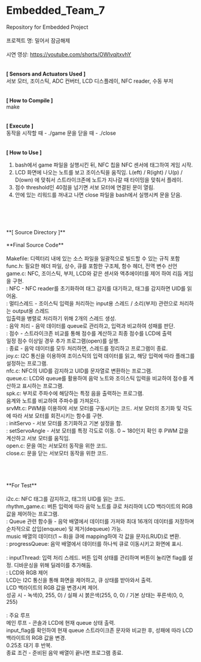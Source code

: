 # Embedded_Team_7
Repository for Embedded Project
<br>
<br>
프로젝트 명: 밀어서 잠금해제
<br>
<br>
시연 영상: https://youtube.com/shorts/OWIvqjtxvhY
<br>
<br>
<br>
**[ Sensors and Actuators Used ]** <br>
서보 모터, 조이스틱, ADC 컨버터, LCD 디스플레이, NFC reader, 수동 부저
<br>
<br>
<br>
**[ How to Compile ]** <br>
make
<br>
<br>
<br>
**[ Execute ]** <br>
동작을 시작할 때 - ./game
문을 닫을 때 - ./close
<br>
<br>
<br>
**[ How to Use ]** <br>
1. bash에서 game 파일을 실행시킨 뒤, NFC 칩을 NFC 센서에 태그하여 게임 시작.
2. LCD 화면에 나오는 노트를 보고 조이스틱을 움직임.
   L(eft) / R(ight) / U(p) / D(own) 에 맞춰서 스트라이크존에 노트가 지나갈 때 타이밍을 맞춰서 플레이.
3. 점수 threshold인 40점을 넘기면 서보 모터에 연결된 문이 열림.
4. 안에 있는 리워드를 꺼내고 나면 close 파일을 bash에서 실행시켜 문을 닫음.
<br>
<br>
<br>
<br> 
**[ Source Directory ]** 
<br>
<br>
**Final Source Code**
<br>
<br>
Makefile: 디렉터리 내에 있는 소스 파일을 일괄적으로 빌드할 수 있는 규칙 포함
<br>
func.h: 필요한 헤더 파일, 상수, 큐를 포함한 구조체, 함수 헤더, 전역 변수 선언
<br>
game.c: NFC, 조이스틱, 부저, LCD와 같은 센서와 액추에이터를 제어 하여 리듬 게임을 구현.<br>
  : NFC - NFC reader를 초기화하여 태그 감지를 대기하고, 태그를 감지하면 UID를 읽어옴.<br>
  : 멀티스레드 - 조이스틱 입력을 처리하는 input용 스레드 / 소리(부저) 관련으로 처리하는 output용 스레드<br>
                 입출력을 병렬로 처리하기 위해 2개의 스레드 생성.<br>
  : 음악 처리 - 음악 데이터를 queue로 관리하고, 입력과 비교하여 성패를 판단.<br>
  : 점수 - 스트라이크존 비교를 통해 점수를 계산하고 최종 점수를 LCD에 출력<br>
           일정 점수 이상일 경우 추가 프로그램(open)를 실행.<br>
  : 종료 - 음악 데이터를 모두 처리하면, 스레드를 정리하고 프로그램이 종료.<br>
joy.c: I2C 통신을 이용하여 조이스틱의 입력 데이터를 읽고, 해당 입력에 따라 플래그를 설정하는 프로그램.<br>
nfc.c: NFC의 UID를 감지하고 UID를 문자열로 변환하는 프로그램.<br>
queue.c: LCD와 queue를 활용하여 음악 노트와 조이스틱 입력을 비교하여 점수를 계산하고 표시하는 프로그램. <br>
spk.c: 부저로 주파수에 해당하는 특정 음을 출력하는 프로그램. <br>
       음계와 노트를 비교하여 주파수를 가져온다.<br>
srvMt.c: PWM을 이용하여 서보 모터를 구동시키는 코드. 서보 모터의 초기화 및 각도에 따라 서보 모터를 회전시키는 함수를 구현. <br>
  : initServo - 서보 모터를 초기화하고 기본 설정을 함.<br>
  : setServoAngle - 서보 모터를 특정 각도로 이동. 0 ~ 180인지 확인 후 PWM 값을 계산하고 서보 모터를 움직임. <br>
open.c: 문을 여는 서보모터 동작을 위한 코드. <br>
close.c: 문을 닫는 서보모터 동작을 위한 코드. <br> 
<br>
<br>
<br>
<br>
**For Test**
<br>
<br>
i2c.c: NFC 태그를 감지하고, 태그의 UID를 읽는 코드. <br>
rhythm_game.c: 버튼 입력에 따라 음악 노트를 큐로 처리하여 LCD 백라이트의 RGB 값을 제어하는 프로그램. <br>
  : Queue 관련 함수들 - 음악 배열에서 데이터를 가져와 최대 16개의 데이터를 저장하며 순차적으로 삽입(enqueue) 및 제거(dequeue) 가능. <br>
    music 배열의 데이터(1 ~ 8)을 큐에 mapping하여 각 값을 문자(LRUD)로 변환. <br>
  : progressQueue: 음악 배열에서 데이터를 하나씩 큐로 이동시키고 화면에 표시.<br>
  <br>
  : inputThread: 입력 처리 스레드. 버튼 입력 상태를 관리하며 버튼이 눌리면 flag를 설정. 디바운싱을 위해 딜레이를 추가해둠.<br>
  : LCD와 RGB 제어<br>
    LCD는 I2C 통신을 통해 화면을 제어하고, 큐 상태를 받아와서 출력.<br>
    LCD 백라이트의 RGB 값을 변경시켜 제어. <br>
      성공 시 - 녹색(0, 255, 0) / 실패 시 붉은색(255, 0, 0) / 기본 상태는 푸른색(0, 0, 255)<br>
   <br>   
  : 주요 루프 <br>
    메인 루프 - 콘솔과 LCD에 현재 queue 상태 출력. <br>
                input_flag를 확인하여 현재 queue 스트라이크존 문자와 비교한 후, 성패에 따라 LCD 백라이트의 RGB 값을 변경. <br>
                0.25초 대기 후 반복.  <br>
    종료 조건 - 준비된 음악 배열이 끝나면 프로그램 종료. <br>
